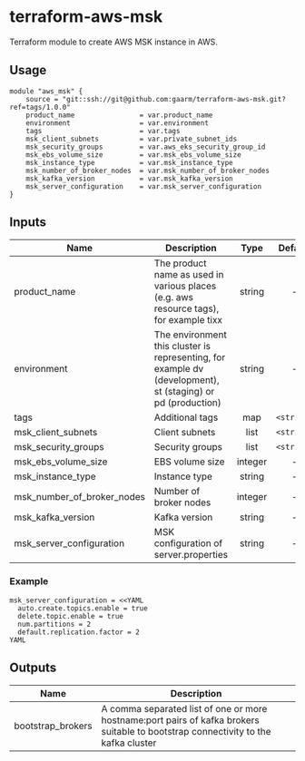# terraform-aws-msk

Terraform module to create AWS MSK instance in AWS.

## Usage

```hcl
module "aws_msk" {
    source = "git::ssh://git@github.com:gaarm/terraform-aws-msk.git?ref=tags/1.0.0"
    product_name                = var.product_name
    environment                 = var.environment
    tags                        = var.tags
    msk_client_subnets          = var.private_subnet_ids
    msk_security_groups         = var.aws_eks_security_group_id
    msk_ebs_volume_size         = var.msk_ebs_volume_size
    msk_instance_type           = var.msk_instance_type
    msk_number_of_broker_nodes  = var.msk_number_of_broker_nodes
    msk_kafka_version           = var.msk_kafka_version
    msk_server_configuration    = var.msk_server_configuration
}
```

## Inputs

| Name | Description | Type | Default | Required |
|------|-------------|:----:|:-----:|:-----:|
| product_name | The product name as used in various places (e.g. aws resource tags), for example tixx | string | - | yes |
| environment | The environment this cluster is representing, for example dv (development), st (staging) or pd (production) | string | - | yes |
| tags | Additional tags | map | `<string>` | no |
| msk_client_subnets | Client subnets | list | `<string>` | yes |
| msk_security_groups | Security groups | list | `<string>` | yes |
| msk_ebs_volume_size | EBS volume size | integer | - | yes |
| msk_instance_type | Instance type | string | - | yes |
| msk_number_of_broker_nodes | Number of broker nodes | integer | - | yes |
| msk_kafka_version | Kafka version | string | - | yes |
| msk_server_configuration | MSK configuration of server.properties | string | - | yes |

### Example
```
msk_server_configuration = <<YAML
  auto.create.topics.enable = true
  delete.topic.enable = true
  num.partitions = 2
  default.replication.factor = 2
YAML
```
## Outputs

| Name | Description |
|------|-------------|
| bootstrap_brokers | A comma separated list of one or more hostname:port pairs of kafka brokers suitable to bootstrap connectivity to the kafka cluster |
